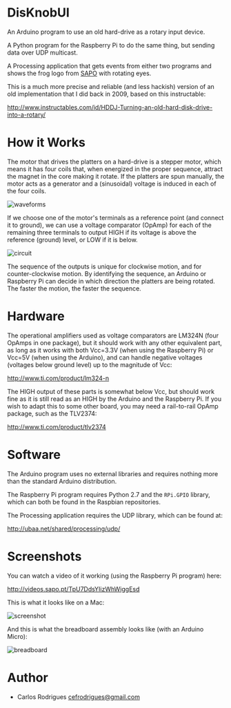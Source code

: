 DisKnobUI
=========

An Arduino program to use an old hard-drive as a rotary input device.

A Python program for the Raspberry Pi to do the same thing, but sending data over UDP multicast.

A Processing application that gets events from either two programs and shows the frog logo from [SAPO](http://www.sapo.pt) with rotating eyes.

This is a much more precise and reliable (and less hackish) version of an old implementation that I did back in 2009, based on this instructable:

  http://www.instructables.com/id/HDDJ-Turning-an-old-hard-disk-drive-into-a-rotary/


How it Works
============

The motor that drives the platters on a hard-drive is a stepper motor, which means it has four coils that, when energized in the proper sequence, attract the magnet in the core making it rotate. If the platters are spun manually, the motor acts as a generator and a (sinusoidal) voltage is induced in each of the four coils.

![waveforms](https://raw.github.com/carlosefr/DisKnobUI/master/waveforms.png)

If we choose one of the motor's terminals as a reference point (and connect it to ground), we can use a voltage comparator (OpAmp) for each of the remaining three terminals to output HIGH if its voltage is above the reference (ground) level, or LOW if it is below.

![circuit](https://raw.github.com/carlosefr/DisKnobUI/master/circuit.png)

The sequence of the outputs is unique for clockwise motion, and for counter-clockwise motion. By identifying the sequence, an Arduino or Raspberry Pi can decide in which direction the platters are being rotated. The faster the motion, the faster the sequence.


Hardware
========

The operational amplifiers used as voltage comparators are LM324N (four OpAmps in one package), but it should work with any other equivalent part, as long as it works with both Vcc=3.3V (when using the Raspberry Pi) or Vcc=5V (when using the Arduino), and can handle negative voltages (voltages below ground level) up to the magnitude of Vcc:

  http://www.ti.com/product/lm324-n

The HIGH output of these parts is somewhat below Vcc, but should work fine as it is still read as an HIGH by the Arduino and the Raspberry Pi. If you wish to adapt this to some other board, you may need a rail-to-rail OpAmp package, such as the TLV2374:

  http://www.ti.com/product/tlv2374

Software
========

The Arduino program uses no external libraries and requires nothing more than the standard Arduino distribution.

The Raspberry Pi program requires Python 2.7 and the ```RPi.GPIO``` library, which can both be found in the Raspbian repositories.

The Processing application requires the UDP library, which can be found at:

  http://ubaa.net/shared/processing/udp/

Screenshots
===========

You can watch a video of it working (using the Raspberry Pi program) here:

  http://videos.sapo.pt/TpU7DdsYIizWhWiggEsd

This is what it looks like on a Mac:

![screenshot](https://raw.github.com/carlosefr/DisKnobUI/master/screenshot.png)

And this is what the breadboard assembly looks like (with an Arduino Micro):

![breadboard](https://raw.github.com/carlosefr/DisKnobUI/master/breadboard.jpg)

Author
======

* Carlos Rodrigues <cefrodrigues@gmail.com>

